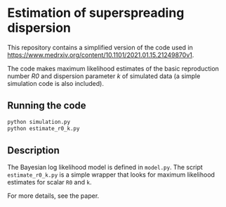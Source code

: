 # Estimation of superspreading dispersion

This repository contains a simplified version of the code used in
https://www.medrxiv.org/content/10.1101/2021.01.15.21249870v1.

The code makes maximum likelihood estimates of the basic reproduction number *R0*
and dispersion parameter *k* of simulated data (a simple simulation code is also included).

## Running the code
```bash
python simulation.py
python estimate_r0_k.py
```

## Description
The Bayesian log likelihood model is defined in `model.py`.
The script `estimate_r0_k.py` is a simple wrapper
that looks for maximum likelihood estimates for scalar `R0` and `k`.

For more details, see the paper.
